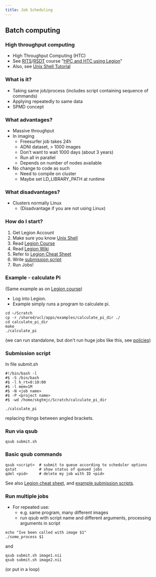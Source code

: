 ```yaml
---
title: Job Scheduling
---
```


## Batch computing

### High throughput computing

* High Throughput Computing (HTC)
* See [RITS][RITS]/[RSDT][RSDT] course "[HPC and HTC using Legion][HPTCLegion]"
* Also, see [Unix Shell Tutorial][UnixShell]


### What is it?

* Taking same job/process (includes script containing sequence of commands)
* Applying repeatedly to same data
* SPMD concept


### What advantages?

* Massive throughput
* In imaging
    * Freesurfer job takes 24h
    * ADNI dataset, > 1000 images
    * Don't want to wait 1000 days (about 3 years)
    * Run all in parallel
    * Depends on number of nodes available
* No change to code as such
    * Need to compile on cluster 
    * Maybe set LD_LIBRARY_PATH at runtime
    
### What disadvantages?

* Clusters normally Linux
    * (Disadvantage if you are not using Linux)


### How do I start?

1. Get Legion Account
1. Make sure you know [Unix Shell][UnixShell]
1. Read [Legion Course][HPTCLegion]
1. Read [Legion Wiki][LegionWiki]
1. Refer to [Legion Cheat Sheet][LegionCheats]
1. Write [submission script][LegionScript]
1. Run Jobs!


### Example - calculate Pi

(Same example as on [Legion course][HPTCLegion])

* Log into Legion.
* Example simply runs a program to calculate pi.

```
cd ~/Scratch
cp -r /shared/ucl/apps/examples/calculate_pi_dir ./
cd calculate_pi_dir
make
./calculate_pi
```

(we can run standalone, but don't run huge jobs like this, see [policies][LegionPolicies])


### Submission script

In file submit.sh

```
#!/bin/bash -l
#$ -S /bin/bash
#$ -l h_rt=0:10:00
#$ -l mem=1M
#$ -N <job name>
#$ -P <project name>
#$ -wd /home/skgtmjc/Scratch/calculate_pi_dir

./calculate_pi
```
replacing things between angled brackets.


### Run via qsub

```
qsub submit.sh
```


### Basic qsub commands

```
qsub <script>  # submit to queue according to scheduler options
qstat          # show status of queued jobs
qdel <pid>     # delete my job with ID <pid>
```

See also [Legion cheat sheet][LegionCheats], and [example submission scripts][LegionScript].


### Run multiple jobs

* For repeated use:
    * e.g. same program, many different images
    * run qsub with script name and different arguments, processing arguments in script

```
echo "Ive been called with image $1"
./some_process $1
```

and

```
qsub submit.sh image1.nii
qsub submit.sh image2.nii
```
(or put in a loop)
    
[RITS]: http://www.ucl.ac.uk/research-it-services/homepage
[RSDT]: http://www.ucl.ac.uk/research-it-services/our-work/research-software-development
[HPTCLegion]: http://development.rc.ucl.ac.uk/training/hptclegion/
[UnixShell]: http://development.rc.ucl.ac.uk/training/hptclegion/SWCShell/
[LegionWiki]: https://wiki.rc.ucl.ac.uk/wiki/Legion
[LegionScript]: https://wiki.rc.ucl.ac.uk/wiki/Example_Submission_Scripts_for_Legion
[LegionCheats]: https://wiki.rc.ucl.ac.uk/mediawiki119/images/a/ad/Legion_ref_sheet.pdf
[LegionPolicies]: https://wiki.rc.ucl.ac.uk/wiki/Legion_Resource_Allocation